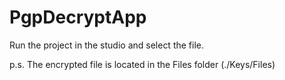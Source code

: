 # PgpDecryptApp
Run the project in the studio and select the file.

p.s. The encrypted file is located in the Files folder (./Keys/Files)
